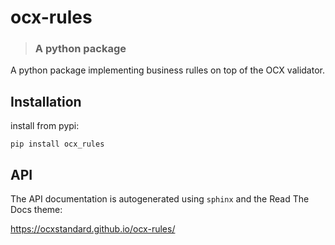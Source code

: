 # ocx-rules
> ### A python package

A python package implementing business rulles on top of the OCX validator.

## Installation

install from pypi:
````commandline
pip install ocx_rules
````

## API

The API documentation is autogenerated using ``sphinx`` and the Read The Docs theme:

https://ocxstandard.github.io/ocx-rules/
